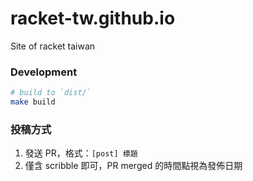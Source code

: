 # racket-tw.github.io

Site of racket taiwan

### Development

```sh
# build to `dist/`
make build
```

### 投稿方式

1. 發送 PR，格式：`[post] 標題`
2. 僅含 scribble 即可，PR merged 的時間點視為發佈日期
